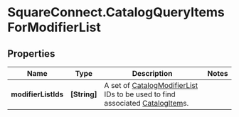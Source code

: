 # SquareConnect.CatalogQueryItemsForModifierList

## Properties
Name | Type | Description | Notes
------------ | ------------- | ------------- | -------------
**modifierListIds** | **[String]** | A set of [CatalogModifierList](#type-catalogmodifierlist) IDs to be used to find associated [CatalogItem](#type-catalogitem)s. | 


